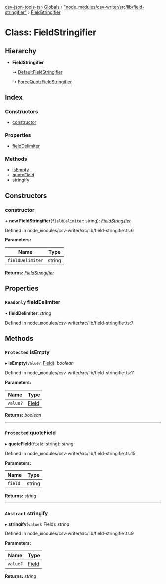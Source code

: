 [csv-json-tools-ts](../README.md) › [Globals](../globals.md) › ["node_modules/csv-writer/src/lib/field-stringifier"](../modules/_node_modules_csv_writer_src_lib_field_stringifier_.md) › [FieldStringifier](_node_modules_csv_writer_src_lib_field_stringifier_.fieldstringifier.md)

# Class: FieldStringifier

## Hierarchy

* **FieldStringifier**

  ↳ [DefaultFieldStringifier](_node_modules_csv_writer_src_lib_field_stringifier_.defaultfieldstringifier.md)

  ↳ [ForceQuoteFieldStringifier](_node_modules_csv_writer_src_lib_field_stringifier_.forcequotefieldstringifier.md)

## Index

### Constructors

* [constructor](_node_modules_csv_writer_src_lib_field_stringifier_.fieldstringifier.md#constructor)

### Properties

* [fieldDelimiter](_node_modules_csv_writer_src_lib_field_stringifier_.fieldstringifier.md#readonly-fielddelimiter)

### Methods

* [isEmpty](_node_modules_csv_writer_src_lib_field_stringifier_.fieldstringifier.md#protected-isempty)
* [quoteField](_node_modules_csv_writer_src_lib_field_stringifier_.fieldstringifier.md#protected-quotefield)
* [stringify](_node_modules_csv_writer_src_lib_field_stringifier_.fieldstringifier.md#abstract-stringify)

## Constructors

###  constructor

\+ **new FieldStringifier**(`fieldDelimiter`: string): *[FieldStringifier](_node_modules_csv_writer_src_lib_field_stringifier_.fieldstringifier.md)*

Defined in node_modules/csv-writer/src/lib/field-stringifier.ts:6

**Parameters:**

Name | Type |
------ | ------ |
`fieldDelimiter` | string |

**Returns:** *[FieldStringifier](_node_modules_csv_writer_src_lib_field_stringifier_.fieldstringifier.md)*

## Properties

### `Readonly` fieldDelimiter

• **fieldDelimiter**: *string*

Defined in node_modules/csv-writer/src/lib/field-stringifier.ts:7

## Methods

### `Protected` isEmpty

▸ **isEmpty**(`value?`: [Field](../modules/_node_modules_csv_writer_src_lib_record_.md#field)): *boolean*

Defined in node_modules/csv-writer/src/lib/field-stringifier.ts:11

**Parameters:**

Name | Type |
------ | ------ |
`value?` | [Field](../modules/_node_modules_csv_writer_src_lib_record_.md#field) |

**Returns:** *boolean*

___

### `Protected` quoteField

▸ **quoteField**(`field`: string): *string*

Defined in node_modules/csv-writer/src/lib/field-stringifier.ts:15

**Parameters:**

Name | Type |
------ | ------ |
`field` | string |

**Returns:** *string*

___

### `Abstract` stringify

▸ **stringify**(`value?`: [Field](../modules/_node_modules_csv_writer_src_lib_record_.md#field)): *string*

Defined in node_modules/csv-writer/src/lib/field-stringifier.ts:9

**Parameters:**

Name | Type |
------ | ------ |
`value?` | [Field](../modules/_node_modules_csv_writer_src_lib_record_.md#field) |

**Returns:** *string*
